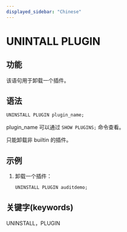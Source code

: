 ```yaml
---
displayed_sidebar: "Chinese"
---
```


# UNINTALL PLUGIN

## 功能

该语句用于卸载一个插件。

## 语法

```SQL
UNINSTALL PLUGIN plugin_name;
```

plugin_name 可以通过 `SHOW PLUGINS;` 命令查看。

只能卸载非 builtin 的插件。

## 示例

1. 卸载一个插件：

    ```SQL
    UNINSTALL PLUGIN auditdemo;
    ```

## 关键字(keywords)

UNINSTALL，PLUGIN
